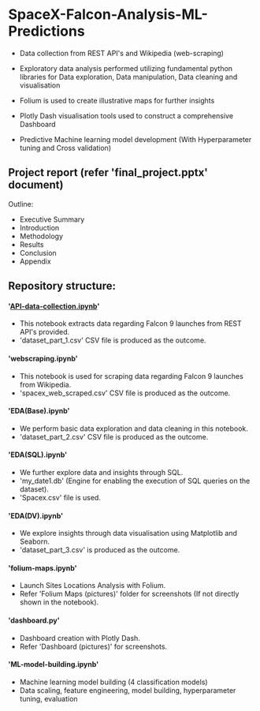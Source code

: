 # SpaceX-Falcon-Analysis-ML-Predictions

- Data collection from REST API's and Wikipedia (web-scraping)
- Exploratory data analysis performed utilizing fundamental python libraries for Data exploration, Data manipulation, Data cleaning and visualisation

- Folium is used to create illustrative maps for further insights
- Plotly Dash visualisation tools used to construct a comprehensive Dashboard 
- Predictive Machine learning model development (With Hyperparameter tuning and Cross validation)

## Project report (refer 'final_project.pptx' document)

Outline:
- Executive Summary
- Introduction
- Methodology
- Results
- Conclusion
- Appendix


## Repository structure:

#### '[API-data-collection.ipynb](API-data-collection.ipynb)'
- This notebook extracts data regarding Falcon 9 launches from REST API's provided. 
- 'dataset_part_1.csv' CSV file is produced as the outcome.


#### 'webscraping.ipynb'
- This notebook is used for scraping data regarding Falcon 9 launches from Wikipedia. 
- 'spacex_web_scraped.csv' CSV file is produced as the outcome.


#### 'EDA(Base).ipynb'
- We perform basic data exploration and data cleaning in this notebook.
- 'dataset_part_2.csv' CSV file is produced as the outcome.

#### 'EDA(SQL).ipynb'
- We further explore data and insights through SQL.
- 'my_date1.db' (Engine for enabling the execution of SQL queries on the dataset).
- 'Spacex.csv' file is used.

#### 'EDA(DV).ipynb'
- We explore insights through data visualisation using Matplotlib and Seaborn.
- 'dataset_part_3.csv' is produced as the outcome.

#### 'folium-maps.ipynb'
- Launch Sites Locations Analysis with Folium.
- Refer 'Folium Maps (pictures)' folder for screenshots (If not directly shown in the notebook).

#### 'dashboard.py'
- Dashboard creation with Plotly Dash.
- Refer 'Dashboard (pictures)' for screenshots.


#### 'ML-model-building.ipynb'
- Machine learning model building (4 classification models)
- Data scaling, feature engineering, model building, hyperparameter tuning, evaluation



